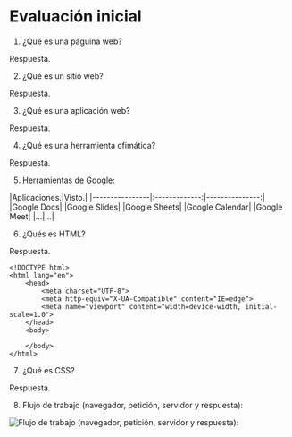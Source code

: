 # Evaluación inicial

1. ¿Qué es una páguina web?

Respuesta.

2. ¿Qué es un sitio web?

Respuesta.

3. ¿Qué es una aplicación web?

Respuesta.

4. ¿Qué es una herramienta ofimática?

Respuesta.

5. [Herramientas de Google:](https://www.google.com/intl/es-419/chrome/browser-tools/ "Herramientas de Google")

|Aplicaciones.|Visto.|
|----------------|:-------------:|---------------:|
|Google Docs|
|Google Slides|
|Google Sheets|
|Google Calendar|
|Google Meet|
|...|...|

6. ¿Qués es HTML?

Respuesta.

```
<!DOCTYPE html>
<html lang="en">
    <head>
        <meta charset="UTF-8">
        <meta http-equiv="X-UA-Compatible" content="IE=edge">
        <meta name="viewport" content="width=device-width, initial-scale=1.0">
    </head>
    <body>

    </body>
</html>
```
7. ¿Qué es CSS?

Respuesta.

8. Flujo de trabajo (navegador, petición, servidor y respuesta):

![Flujo de trabajo (navegador, petición, servidor y respuesta):](https://www.google.com/url?sa=i&url=https%3A%2F%2Fhelpx.adobe.com%2Fes%2Fdreamweaver%2Fusing%2Fweb-applications.html&psig=AOvVaw29iFKygqKVALnw722QKeM3&ust=1696505629279000&source=images&cd=vfe&opi=89978449&ved=0CA8QjRxqFwoTCMDEwJCm3IEDFQAAAAAdAAAAABAD "Flujo de trabajo")
